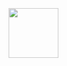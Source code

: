 <div id="header" align="center">
  <img src="https://media3.giphy.com/media/v1.Y2lkPTc5MGI3NjExMnFpYXNpeGU5MDVtdHc3bnFxcjh0MnVueHVmNGhiMHhjOXU4bWZ5MyZlcD12MV9pbnRlcm5hbF9naWZfYnlfaWQmY3Q9Zw/sB4vLNDWsSZ7o4DSv6/giphy.gif" width="100"/>
</div>

<!--
**tot-camiy-coder/tot-camiy-coder** is a ✨ _special_ ✨ repository because its `README.md` (this file) appears on your GitHub profile.

Here are some ideas to get you started:

- 🔭 I’m currently working on ...
- 🌱 I’m currently learning ...
- 👯 I’m looking to collaborate on ...
- 🤔 I’m looking for help with ...
- 💬 Ask me about ...
- 📫 How to reach me: ...
- 😄 Pronouns: ...
- ⚡ Fun fact: ...
-->
